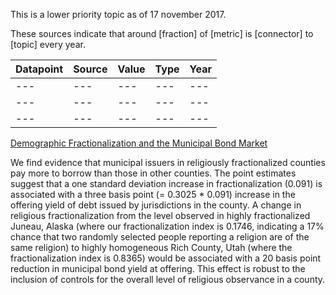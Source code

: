 This is a lower priority topic as of 17 november 2017. 

These sources indicate that around [fraction] of [metric] is [connector] to [topic] every year. 

| Datapoint | Source | Value | Type | Year
| ---  | --- | --- | --- | --- |
| ---  | --- | --- | --- | --- |
| ---  | --- | --- | --- | --- |
| ---  | --- | --- | --- | --- |

[Demographic Fractionalization and the Municipal Bond Market](https://pdfs.semanticscholar.org/d269/161970a066856b652a21da23a47f4732eef4.pdf)

We find evidence that municipal issuers in religiously fractionalized counties pay more to borrow than those in other counties. The point estimates suggest that a one standard deviation increase in fractionalization (0.091) is associated with a three basis point (= 0.3025 * 0.091) increase in the offering yield of debt issued by jurisdictions in the county. A change in religious fractionalization from the level observed in highly fractionalized Juneau, Alaska (where our fractionalization index is 0.1746, indicating a 17% chance that
two randomly selected people reporting a religion are of the same religion) to highly homogeneous Rich County, Utah (where the fractionalization index is 0.8365) would be associated with a 20 basis point reduction in municipal bond yield at offering. This effect is robust to the inclusion of controls for the overall level of religious observance in a county. 

